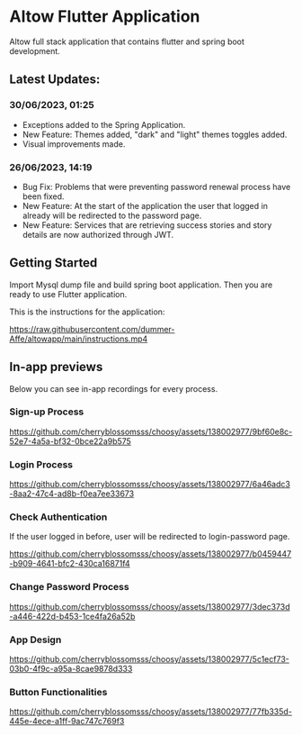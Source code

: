 # Altow Flutter Application

Altow full stack application that contains flutter and spring boot development.


## Latest Updates:

### 30/06/2023, 01:25

* Exceptions added to the Spring Application.
* New Feature: Themes added, "dark" and "light" themes toggles added.
* Visual improvements made. 

### 26/06/2023, 14:19  

* Bug Fix: Problems that were preventing password renewal process have been fixed.
* New Feature: At the start of the application the user that logged in already will be redirected to the password page.
* New Feature: Services that are retrieving success stories and story details are now authorized through JWT. 


## Getting Started

Import Mysql dump file and build spring boot application. Then you are ready to use Flutter application.

This is the instructions for the application:

https://raw.githubusercontent.com/dummer-Affe/altowapp/main/instructions.mp4

## In-app previews
Below you can see in-app recordings for every process.

### Sign-up Process

https://github.com/cherryblossomsss/choosy/assets/138002977/9bf60e8c-52e7-4a5a-bf32-0bce22a9b575

### Login Process

https://github.com/cherryblossomsss/choosy/assets/138002977/6a46adc3-8aa2-47c4-ad8b-f0ea7ee33673

### Check Authentication
If the user logged in before, user will be redirected to login-password page. 

https://github.com/cherryblossomsss/choosy/assets/138002977/b0459447-b909-4641-bfc2-430ca16871f4


### Change Password Process


https://github.com/cherryblossomsss/choosy/assets/138002977/3dec373d-a446-422d-b453-1ce4fa26a52b


### App Design


https://github.com/cherryblossomsss/choosy/assets/138002977/5c1ecf73-03b0-4f9c-a95a-8cae9878d333


### Button Functionalities


https://github.com/cherryblossomsss/choosy/assets/138002977/77fb335d-445e-4ece-a1ff-9ac747c769f3

